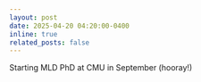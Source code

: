 ```yaml
---
layout: post
date: 2025-04-20 04:20:00-0400
inline: true
related_posts: false
---
```


Starting MLD PhD at CMU in September (hooray!)
